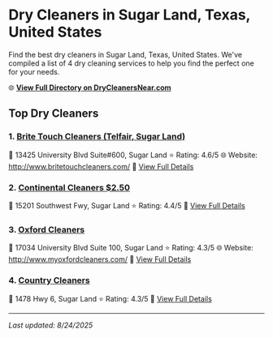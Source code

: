 # Dry Cleaners in Sugar Land, Texas, United States

Find the best dry cleaners in Sugar Land, Texas, United States. We've compiled a list of 4 dry cleaning services to help you find the perfect one for your needs.

🌐 **[View Full Directory on DryCleanersNear.com](https://drycleanersnear.com/city/US/Texas/Sugar%20Land)**

## Top Dry Cleaners

### 1. [Brite Touch Cleaners (Telfair, Sugar Land)](https://drycleanersnear.com/dryCleaner/68a3db3ae0c395148228b586/brite-touch-cleaners-telfair-sugar-land)
📍 13425 University Blvd Suite#600, Sugar Land
⭐ Rating: 4.6/5
🌐 Website: http://www.britetouchcleaners.com/
🔗 [View Full Details](https://drycleanersnear.com/dryCleaner/68a3db3ae0c395148228b586/brite-touch-cleaners-telfair-sugar-land)

### 2. [Continental Cleaners $2.50](https://drycleanersnear.com/dryCleaner/68a3db94e0c395148228c2f7/continental-cleaners-2-50)
📍 15201 Southwest Fwy, Sugar Land
⭐ Rating: 4.4/5
🔗 [View Full Details](https://drycleanersnear.com/dryCleaner/68a3db94e0c395148228c2f7/continental-cleaners-2-50)

### 3. [Oxford Cleaners](https://drycleanersnear.com/dryCleaner/68a3dbade0c395148228c3a2/oxford-cleaners)
📍 17034 University Blvd Suite 100, Sugar Land
⭐ Rating: 4.3/5
🌐 Website: http://www.myoxfordcleaners.com/
🔗 [View Full Details](https://drycleanersnear.com/dryCleaner/68a3dbade0c395148228c3a2/oxford-cleaners)

### 4. [Country Cleaners](https://drycleanersnear.com/dryCleaner/68a3dbb1e0c395148228c3c1/country-cleaners)
📍 1478 Hwy 6, Sugar Land
⭐ Rating: 4.3/5
🔗 [View Full Details](https://drycleanersnear.com/dryCleaner/68a3dbb1e0c395148228c3c1/country-cleaners)


---

*Last updated: 8/24/2025*
